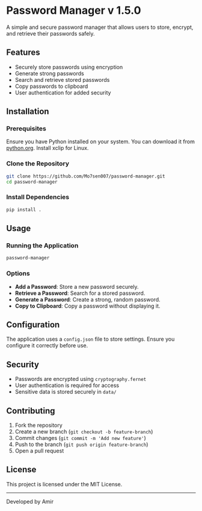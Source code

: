 # Password Manager v 1.5.0

A simple and secure password manager that allows users to store, encrypt, and retrieve their passwords safely.

## Features
- Securely store passwords using encryption
- Generate strong passwords
- Search and retrieve stored passwords
- Copy passwords to clipboard
- User authentication for added security

## Installation
### Prerequisites
Ensure you have Python installed on your system. You can download it from [python.org](https://www.python.org/).
Install xclip for Linux.

### Clone the Repository
```sh
git clone https://github.com/Mo7sen007/password-manager.git
cd password-manager
```

### Install Dependencies
```sh
pip install .
```

## Usage
### Running the Application
```sh
password-manager
```

### Options
- **Add a Password**: Store a new password securely.
- **Retrieve a Password**: Search for a stored password.
- **Generate a Password**: Create a strong, random password.
- **Copy to Clipboard**: Copy a password without displaying it.

## Configuration
The application uses a `config.json` file to store settings. Ensure you configure it correctly before use.

## Security
- Passwords are encrypted using `cryptography.fernet`
- User authentication is required for access
- Sensitive data is stored securely in `data/`

## Contributing
1. Fork the repository
2. Create a new branch (`git checkout -b feature-branch`)
3. Commit changes (`git commit -m 'Add new feature'`)
4. Push to the branch (`git push origin feature-branch`)
5. Open a pull request

## License
This project is licensed under the MIT License.

---
Developed by Amir

